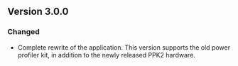 ## Version 3.0.0
### Changed
- Complete rewrite of the application. This version supports the old power profiler kit, in addition to the newly released PPK2 hardware.

